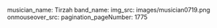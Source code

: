 musician_name: Tirzah
band_name: 
img_src: images/musician0719.png
onmouseover_src: 
pagination_pageNumber: 1775